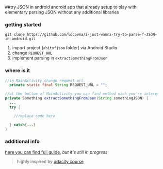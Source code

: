 ##try JSON in android
android app that already setup to play with elementary parsing JSON without any additional libraries

### getting started

```
git clone https://github.com/locovna/i-just-wanna-try-to-parse-f-JSON-in-android.git
```
1. import project (`abitofjson` folder) via Android Studio
2. change `REQUEST_URL`
3. implement parsing in `extractSomethingFromJson`



### where is it
```java
//in MainActivity change request url
  private static final String REQUEST_URL = "";
```



```java
//at the bottom of MainActivity you can find method wich you're interested in
private Something extractSomethingFromJson(String somethingJSON) {
  ...
  try {

    //replace code here

  } catch{...}
}
```

### additional info

[here you can find full guide](http://locovna.com/i-just-wanna-try-to-parse-f-JSON-in-android/), *but it's still in progress*

>highly inspired by [udacity course](https://www.udacity.com/course/android-basics-networking--ud843)
